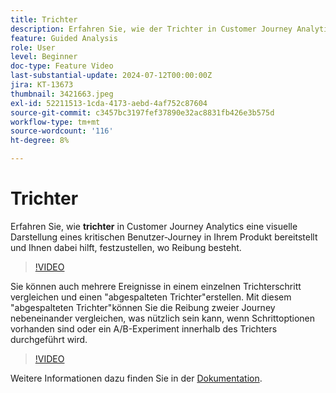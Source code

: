 ```yaml
---
title: Trichter
description: Erfahren Sie, wie der Trichter in Customer Journey Analytics eine visuelle Darstellung eines kritischen Benutzer-Journey in Ihrem Produkt bietet und Ihnen dabei hilft, festzustellen, wo Reibung besteht.
feature: Guided Analysis
role: User
level: Beginner
doc-type: Feature Video
last-substantial-update: 2024-07-12T00:00:00Z
jira: KT-13673
thumbnail: 3421663.jpeg
exl-id: 52211513-1cda-4173-aebd-4af752c87604
source-git-commit: c3457bc3197fef37890e32ac8831fb426e3b575d
workflow-type: tm+mt
source-wordcount: '116'
ht-degree: 8%

---
```


# Trichter

Erfahren Sie, wie **trichter** in Customer Journey Analytics eine visuelle Darstellung eines kritischen Benutzer-Journey in Ihrem Produkt bereitstellt und Ihnen dabei hilft, festzustellen, wo Reibung besteht.

>[!VIDEO](https://video.tv.adobe.com/v/3421663/?learn=on)

Sie können auch mehrere Ereignisse in einem einzelnen Trichterschritt vergleichen und einen &quot;abgespalteten Trichter&quot;erstellen. Mit diesem &quot;abgespalteten Trichter&quot;können Sie die Reibung zweier Journey nebeneinander vergleichen, was nützlich sein kann, wenn Schrittoptionen vorhanden sind oder ein A/B-Experiment innerhalb des Trichters durchgeführt wird.

>[!VIDEO](https://video.tv.adobe.com/v/3431113/?learn=on)

Weitere Informationen dazu finden Sie in der [Dokumentation](https://experienceleague.adobe.com/de/docs/analytics-platform/using/guided-analysis/funnel/friction).
